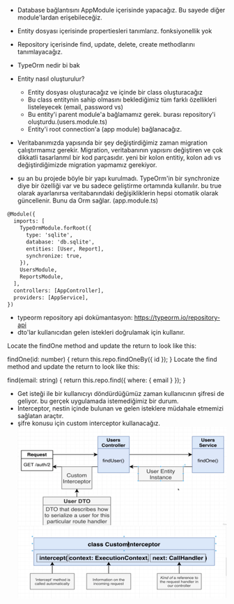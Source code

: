- Database bağlantısını AppModule içerisinde yapacağız. Bu sayede diğer module'lardan erişebileceğiz.
- Entity dosyası içerisinde propertiesleri tanımlarız. fonksiyonellik yok
- Repository içerisinde find, update, delete, create methodlarını tanımlayacağız.
- TypeOrm nedir bi bak
- Entity nasıl oluşturulur?

  - Entity dosyası oluşturacağız ve içinde bir class oluşturacağız
  - Bu class entitynin sahip olmasını beklediğimiz tüm farklı özellikleri listeleyecek (email, password vs)
  - Bu entity'i parent module'a bağlamamız gerek. burası repository'i oluşturdu.(users.module.ts)
  - Entity'i root connection'a (app module) bağlanacağız.

- Veritabanımızda yapısında bir şey değiştirdiğimiz zaman migration çalıştırmamız gerekir. Migration, veritabanının yapısını değiştiren ve çok dikkatli tasarlanmıl bir kod parçasıdır. yeni bir kolon entitiy, kolon adı vs değiştirdiğimizde migration yapmamız gerekiyor.
- şu an bu projede böyle bir yapı kurulmadı. TypeOrm'in bir synchronize diye bir özelliği var ve bu sadece geliştirme ortamında kullanılır. bu true olarak ayarlanırsa veritabanındaki değişikliklerin hepsi otomatik olarak güncellenir. Bunu da Orm sağlar. (app.module.ts)

```
@Module({
  imports: [
    TypeOrmModule.forRoot({
      type: 'sqlite',
      database: 'db.sqlite',
      entities: [User, Report],
      synchronize: true,
    }),
    UsersModule,
    ReportsModule,
  ],
  controllers: [AppController],
  providers: [AppService],
})
```

- typeorm repository api dokümantasyon: https://typeorm.io/repository-api
- dto'lar kullanıcıdan gelen istekleri doğrulamak için kullanır.

Locate the findOne method and update the return to look like this:

findOne(id: number) {
return this.repo.findOneBy({ id });
}
Locate the find method and update the return to look like this:

find(email: string) {
return this.repo.find({ where: { email } });
}

- Get isteği ile bir kullanıcıyı döndürdüğümüz zaman kullanıcının şifresi de geliyor. bu gerçek uygulamada istemediğimiz bir durum.
- Interceptor, nestin içinde bulunan ve gelen isteklere müdahale etmemizi sağlatan araçtır.
- şifre konusu için custom interceptor kullanacağız.
  ![interceptor](./public/images/interceptor.png)
  ![custom interceptor](./public/images//custom-interceptor-class.png)
